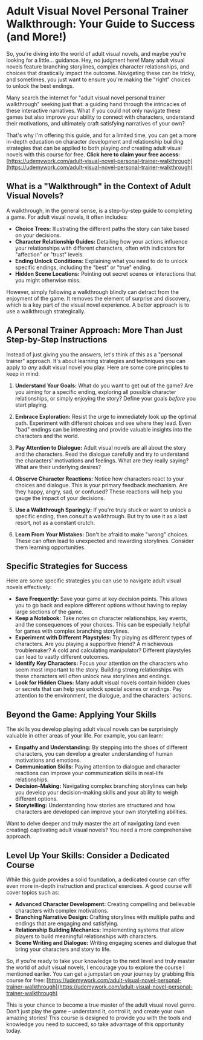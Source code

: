 # Adult Visual Novel Personal Trainer Walkthrough: Your Guide to Success (and More!)

So, you're diving into the world of adult visual novels, and maybe you're looking for a little… guidance. Hey, no judgment here! Many adult visual novels feature branching storylines, complex character relationships, and choices that drastically impact the outcome. Navigating these can be tricky, and sometimes, you just want to ensure you're making the "right" choices to unlock the best endings.

Many search the internet for "adult visual novel personal trainer walkthrough" seeking just that: a guiding hand through the intricacies of these interactive narratives. What if you could not only navigate these games but also improve your ability to connect with characters, understand their motivations, and ultimately craft satisfying narratives of your own?

That's why I'm offering this guide, and for a limited time, you can get a more in-depth education on character development and relationship building strategies that can be applied to both playing *and* creating adult visual novels with this course for free. **Click here to claim your free access:** [https://udemywork.com/adult-visual-novel-personal-trainer-walkthrough](https://udemywork.com/adult-visual-novel-personal-trainer-walkthrough)

## What is a "Walkthrough" in the Context of Adult Visual Novels?

A walkthrough, in the general sense, is a step-by-step guide to completing a game. For adult visual novels, it often includes:

*   **Choice Trees:** Illustrating the different paths the story can take based on your decisions.
*   **Character Relationship Guides:** Detailing how your actions influence your relationships with different characters, often with indicators for "affection" or "trust" levels.
*   **Ending Unlock Conditions:** Explaining what you need to do to unlock specific endings, including the "best" or "true" ending.
*   **Hidden Scene Locations:** Pointing out secret scenes or interactions that you might otherwise miss.

However, simply following a walkthrough blindly can detract from the enjoyment of the game. It removes the element of surprise and discovery, which is a key part of the visual novel experience. A better approach is to use a walkthrough strategically.

## A Personal Trainer Approach: More Than Just Step-by-Step Instructions

Instead of just giving you the answers, let's think of this as a "personal trainer" approach. It's about learning strategies and techniques you can apply to *any* adult visual novel you play. Here are some core principles to keep in mind:

1.  **Understand Your Goals:** What do you want to get out of the game? Are you aiming for a specific ending, exploring all possible character relationships, or simply enjoying the story? Define your goals *before* you start playing.

2.  **Embrace Exploration:** Resist the urge to immediately look up the optimal path. Experiment with different choices and see where they lead. Even "bad" endings can be interesting and provide valuable insights into the characters and the world.

3.  **Pay Attention to Dialogue:** Adult visual novels are all about the story and the characters. Read the dialogue carefully and try to understand the characters' motivations and feelings. What are they really saying? What are their underlying desires?

4.  **Observe Character Reactions:** Notice how characters react to your choices and dialogue. This is your primary feedback mechanism. Are they happy, angry, sad, or confused? These reactions will help you gauge the impact of your decisions.

5.  **Use a Walkthrough Sparingly:** If you're truly stuck or want to unlock a specific ending, then consult a walkthrough. But try to use it as a last resort, not as a constant crutch.

6.  **Learn From Your Mistakes:** Don't be afraid to make "wrong" choices. These can often lead to unexpected and rewarding storylines. Consider them learning opportunities.

## Specific Strategies for Success

Here are some specific strategies you can use to navigate adult visual novels effectively:

*   **Save Frequently:** Save your game at key decision points. This allows you to go back and explore different options without having to replay large sections of the game.
*   **Keep a Notebook:** Take notes on character relationships, key events, and the consequences of your choices. This can be especially helpful for games with complex branching storylines.
*   **Experiment with Different Playstyles:** Try playing as different types of characters. Are you playing a supportive friend? A mischievous troublemaker? A cold and calculating manipulator? Different playstyles can lead to vastly different outcomes.
*   **Identify Key Characters:** Focus your attention on the characters who seem most important to the story. Building strong relationships with these characters will often unlock new storylines and endings.
*   **Look for Hidden Clues:** Many adult visual novels contain hidden clues or secrets that can help you unlock special scenes or endings. Pay attention to the environment, the dialogue, and the characters' actions.

## Beyond the Game: Applying Your Skills

The skills you develop playing adult visual novels can be surprisingly valuable in other areas of your life. For example, you can learn:

*   **Empathy and Understanding:** By stepping into the shoes of different characters, you can develop a greater understanding of human motivations and emotions.
*   **Communication Skills:** Paying attention to dialogue and character reactions can improve your communication skills in real-life relationships.
*   **Decision-Making:** Navigating complex branching storylines can help you develop your decision-making skills and your ability to weigh different options.
*   **Storytelling:** Understanding how stories are structured and how characters are developed can improve your own storytelling abilities.

Want to delve deeper and truly master the art of navigating (and even creating) captivating adult visual novels? You need a more comprehensive approach.

## Level Up Your Skills: Consider a Dedicated Course

While this guide provides a solid foundation, a dedicated course can offer even more in-depth instruction and practical exercises. A good course will cover topics such as:

*   **Advanced Character Development:** Creating compelling and believable characters with complex motivations.
*   **Branching Narrative Design:** Crafting storylines with multiple paths and endings that are engaging and satisfying.
*   **Relationship Building Mechanics:** Implementing systems that allow players to build meaningful relationships with characters.
*   **Scene Writing and Dialogue:** Writing engaging scenes and dialogue that bring your characters and story to life.

So, if you’re ready to take your knowledge to the next level and truly master the world of adult visual novels, I encourage you to explore the course I mentioned earlier. You can get a jumpstart on your journey by grabbing this course for free: [https://udemywork.com/adult-visual-novel-personal-trainer-walkthrough](https://udemywork.com/adult-visual-novel-personal-trainer-walkthrough)

This is your chance to become a true master of the adult visual novel genre. Don’t just play the game – understand it, control it, and create your own amazing stories! This course is designed to provide you with the tools and knowledge you need to succeed, so take advantage of this opportunity today.

